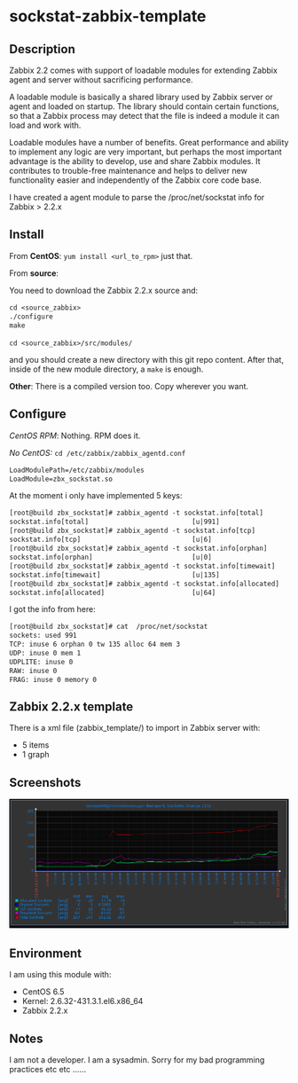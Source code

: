 sockstat-zabbix-template
=====================

Description
-----------

Zabbix 2.2 comes with support of loadable modules for extending Zabbix agent and server without sacrificing performance.

A loadable module is basically a shared library used by Zabbix server or agent and loaded on startup. The library should contain certain functions, so that a Zabbix process may detect that the file is indeed a module it can load and work with.

Loadable modules have a number of benefits. Great performance and ability to implement any logic are very important, but perhaps the most important advantage is the ability to develop, use and share Zabbix modules. It contributes to trouble-free maintenance and helps to deliver new functionality easier and independently of the Zabbix core code base.

I have created a agent module to parse the /proc/net/sockstat info for Zabbix > 2.2.x

Install
-------

From **CentOS**: `yum install <url_to_rpm>` just that.

From **source**:

You need to download the Zabbix 2.2.x source and:

```
cd <source_zabbix>
./configure
make

cd <source_zabbix>/src/modules/ 
```

and you should create a new directory with this git repo content. After that, inside of the new module directory, a `make` is enough.

**Other**: There is a compiled version too. Copy wherever you want.


Configure
---------

*CentOS RPM*: Nothing. RPM does it.


*No CentOS:* `cd /etc/zabbix/zabbix_agentd.conf`

```
LoadModulePath=/etc/zabbix/modules
LoadModule=zbx_sockstat.so
```

At the moment i only have implemented 5 keys:

```
[root@build zbx_sockstat]# zabbix_agentd -t sockstat.info[total]
sockstat.info[total]                          [u|991]
[root@build zbx_sockstat]# zabbix_agentd -t sockstat.info[tcp]
sockstat.info[tcp]                            [u|6]
[root@build zbx_sockstat]# zabbix_agentd -t sockstat.info[orphan]
sockstat.info[orphan]                         [u|0]
[root@build zbx_sockstat]# zabbix_agentd -t sockstat.info[timewait]
sockstat.info[timewait]                       [u|135]
[root@build zbx_sockstat]# zabbix_agentd -t sockstat.info[allocated]
sockstat.info[allocated]                      [u|64]
```
I got the info from here:

```
[root@build zbx_sockstat]# cat  /proc/net/sockstat
sockets: used 991
TCP: inuse 6 orphan 0 tw 135 alloc 64 mem 3
UDP: inuse 0 mem 1
UDPLITE: inuse 0
RAW: inuse 0
FRAG: inuse 0 memory 0
```

Zabbix 2.2.x template
---------------------

There is a xml file (zabbix_template/) to import in Zabbix server with:

* 5 items
* 1 graph

Screenshots
-----------
![Screenshot](img/zabbix-sockstat.png)


Environment
-----------

I am using this module with:

* CentOS 6.5
* Kernel: 2.6.32-431.3.1.el6.x86_64
* Zabbix 2.2.x

Notes
-----

I am not a developer. I am a sysadmin. Sorry for my bad programming practices etc etc ......
